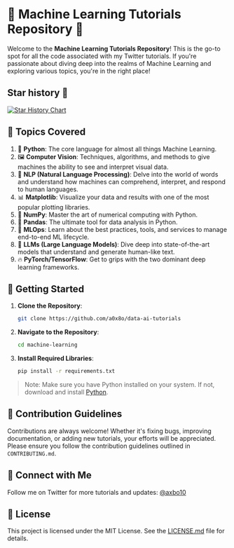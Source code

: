 
# 🤖 Machine Learning Tutorials Repository 🤖

Welcome to the **Machine Learning Tutorials Repository**! This is the go-to spot for all the code associated with my Twitter tutorials. If you're passionate about diving deep into the realms of Machine Learning and exploring various topics, you're in the right place!

## Star history 🌟

[![Star History Chart](https://api.star-history.com/svg?repos=a0x8o/data-ai-tutorials&type=Date)](https://star-history.com/#a0x8o/data-ai-tutorials&Date)

## 📘 Topics Covered

1. 🐍 **Python**: The core language for almost all things Machine Learning.
2. 🖼️ **Computer Vision**: Techniques, algorithms, and methods to give machines the ability to see and interpret visual data.
3. 📜 **NLP (Natural Language Processing)**: Delve into the world of words and understand how machines can comprehend, interpret, and respond to human languages.
4. 📊 **Matplotlib**: Visualize your data and results with one of the most popular plotting libraries.
5. 🔢 **NumPy**: Master the art of numerical computing with Python.
6. 🐼 **Pandas**: The ultimate tool for data analysis in Python.
7. 🚀 **MLOps**: Learn about the best practices, tools, and services to manage end-to-end ML lifecycle.
8. 🧠 **LLMs (Large Language Models)**: Dive deep into state-of-the-art models that understand and generate human-like text.
9. 🔥 **PyTorch/TensorFlow**: Get to grips with the two dominant deep learning frameworks.

## 🚀 Getting Started

1. **Clone the Repository**:
    ```bash
    git clone https://github.com/a0x8o/data-ai-tutorials
    ```
2. **Navigate to the Repository**:
    ```bash
    cd machine-learning
    ```
3. **Install Required Libraries**:
    ```bash
    pip install -r requirements.txt
    ```

> Note: Make sure you have Python installed on your system. If not, download and install [Python](https://www.python.org/downloads/).

## 🤝 Contribution Guidelines

Contributions are always welcome! Whether it's fixing bugs, improving documentation, or adding new tutorials, your efforts will be appreciated. Please ensure you follow the contribution guidelines outlined in `CONTRIBUTING.md`.

## 📱 Connect with Me

Follow me on Twitter for more tutorials and updates: [@axbo10](https://twitter.com/axbo10)

## 📜 License

This project is licensed under the MIT License. See the [LICENSE.md](LICENSE.md) file for details.
